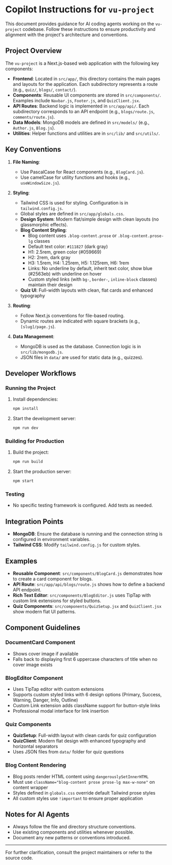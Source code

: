 # Copilot Instructions for `vu-project`

This document provides guidance for AI coding agents working on the `vu-project` codebase. Follow these instructions to ensure productivity and alignment with the project's architecture and conventions.

## Project Overview

The `vu-project` is a Next.js-based web application with the following key components:

- **Frontend**: Located in `src/app/`, this directory contains the main pages and layouts for the application. Each subdirectory represents a route (e.g., `quiz/`, `blogs/`, `contact/`).
- **Components**: Reusable UI components are stored in `src/components/`. Examples include `Navbar.js`, `Footer.js`, and `QuizClient.jsx`.
- **API Routes**: Backend logic is implemented in `src/app/api/`. Each subdirectory corresponds to an API endpoint (e.g., `blogs/route.js`, `comments/route.js`).
- **Data Models**: MongoDB models are defined in `src/models/` (e.g., `Author.js`, `Blog.js`).
- **Utilities**: Helper functions and utilities are in `src/lib/` and `src/utils/`.

## Key Conventions

1. **File Naming**:
   - Use PascalCase for React components (e.g., `BlogCard.js`).
   - Use camelCase for utility functions and hooks (e.g., `useWindowSize.js`).

2. **Styling**:
   - Tailwind CSS is used for styling. Configuration is in `tailwind.config.js`.
   - Global styles are defined in `src/app/globals.css`.
   - **Design System**: Modern flat/simple design with clean layouts (no glassmorphic effects).
   - **Blog Content Styling**: 
     - Blog content uses `.blog-content.prose` or `.blog-content.prose-lg` classes
     - Default text color: `#111827` (dark gray)
     - H1: 2.5rem, green color (#059669)
     - H2: 2rem, dark gray
     - H3: 1.5rem, H4: 1.25rem, H5: 1.125rem, H6: 1rem
     - Links: No underline by default, inherit text color, show blue (#2563eb) with underline on hover
     - Custom styled links (with `bg-`, `border-`, `inline-block` classes) maintain their design
   - **Quiz UI**: Full-width layouts with clean, flat cards and enhanced typography

3. **Routing**:
   - Follow Next.js conventions for file-based routing.
   - Dynamic routes are indicated with square brackets (e.g., `[slug]/page.js`).

4. **Data Management**:
   - MongoDB is used as the database. Connection logic is in `src/lib/mongodb.js`.
   - JSON files in `data/` are used for static data (e.g., quizzes).

## Developer Workflows

### Running the Project

1. Install dependencies:
   ```bash
   npm install
   ```
2. Start the development server:
   ```bash
   npm run dev
   ```

### Building for Production

1. Build the project:
   ```bash
   npm run build
   ```
2. Start the production server:
   ```bash
   npm start
   ```

### Testing

- No specific testing framework is configured. Add tests as needed.

## Integration Points

- **MongoDB**: Ensure the database is running and the connection string is configured in environment variables.
- **Tailwind CSS**: Modify `tailwind.config.js` for custom styles.

## Examples

- **Reusable Component**: `src/components/BlogCard.js` demonstrates how to create a card component for blogs.
- **API Route**: `src/app/api/blogs/route.js` shows how to define a backend API endpoint.
- **Rich Text Editor**: `src/components/BlogEditor.js` uses TipTap with custom link extensions for styled buttons.
- **Quiz Components**: `src/components/QuizSetup.jsx` and `QuizClient.jsx` show modern flat UI patterns.

## Component Guidelines

### DocumentCard Component
- Shows cover image if available
- Falls back to displaying first 6 uppercase characters of title when no cover image exists

### BlogEditor Component
- Uses TipTap editor with custom extensions
- Supports custom styled links with 6 design options (Primary, Success, Warning, Danger, Info, Outline)
- Custom Link extension adds className support for button-style links
- Professional modal interface for link insertion

### Quiz Components
- **QuizSetup**: Full-width layout with clean cards for quiz configuration
- **QuizClient**: Modern flat design with enhanced typography and horizontal separators
- Uses JSON files from `data/` folder for quiz questions

### Blog Content Rendering
- Blog posts render HTML content using `dangerouslySetInnerHTML`
- Must use `className="blog-content prose prose-lg max-w-none"` on content wrapper
- Styles defined in `globals.css` override default Tailwind prose styles
- All custom styles use `!important` to ensure proper application

## Notes for AI Agents

- Always follow the file and directory structure conventions.
- Use existing components and utilities whenever possible.
- Document any new patterns or conventions introduced.

---

For further clarification, consult the project maintainers or refer to the source code.
